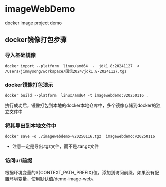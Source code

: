 # imageWebDemo
docker image project demo

## docker镜像打包步骤

### 导入基础镜像
```aiignore
docker import --platform  linux/amd64  -  jdk1.8:20241127  < /Users/jimmysong/workspace/国信2024/jdk1.8-20241127.tgz
```


### docker镜像打包演示
```aiignore
docker build --platform  linux/amd64 -t imagewebdemo:v20250116 .
``` 
执行成功后，镜像打包到本地的docker本地仓库中，多个镜像存储到docker的独立文件中

### 将其导出到本地文件中
```aiignore
docker save -o ./imagewebdemo-v20250116.tgz  imagewebdemo:v20250116 
```
- 注意一定是导出.tgz文件，而不是.tar.gz文件

### 访问url前缀
根据环境变量的${CONTEXT_PATH_PREFIX}值，添加到访问前缀。如果没有配置环境变量，使用默认值/demo-image-web。
